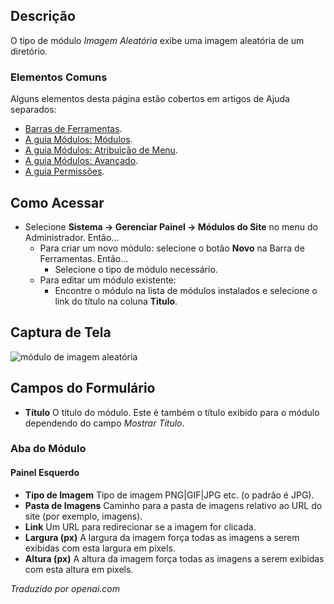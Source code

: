 <!-- Filename: Help4.x:Site_Modules:_Random_Image  / Display title: Módulos: Imagem Aleatória -->

## Descrição

O tipo de módulo *Imagem Aleatória* exibe uma imagem aleatória de um diretório.

### Elementos Comuns

Alguns elementos desta página estão cobertos em artigos de Ajuda separados:

* [Barras de Ferramentas](jdocmanual?article=help/common-elements/toolbars).
* [A guia Módulos: Módulos](jdocmanual?article=help/modules/modules-module-tab).
* [A guia Módulos: Atribuição de Menu](jdocmanual?article=help/modules/modules-menu-assignment-tab).
* [A guia Módulos: Avançado](jdocmanual?article=help/modules/modules-advanced-tab).
* [A guia Permissões](jdocmanual?article=help/common-elements/edit-permissions).

## Como Acessar

- Selecione **Sistema → Gerenciar Painel → Módulos do Site** no menu do Administrador. Então...
  - Para criar um novo módulo: selecione o botão **Novo** na Barra de Ferramentas. Então...
    - Selecione o tipo de módulo necessário.
  - Para editar um módulo existente:
    - Encontre o módulo na lista de módulos instalados e selecione o link do título na coluna **Título**.

## Captura de Tela

![módulo de imagem aleatória](../../../ptbr/images/modules-site/modules-random-image-module-tab.png)

## Campos do Formulário

- **Título** O título do módulo. Este é também o título exibido
  para o módulo dependendo do campo *Mostrar Título*.

### Aba do Módulo

#### Painel Esquerdo

- **Tipo de Imagem** Tipo de imagem PNG\|GIF\|JPG etc. (o padrão é JPG).
- **Pasta de Imagens** Caminho para a pasta de imagens relativo ao URL do site
  (por exemplo, imagens).
- **Link** Um URL para redirecionar se a imagem for clicada.
- **Largura (px)** A largura da imagem força todas as imagens a serem exibidas com
  esta largura em pixels.
- **Altura (px)** A altura da imagem força todas as imagens a serem exibidas com
  esta altura em pixels.

*Traduzido por openai.com*


